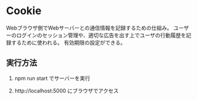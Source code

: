 # Cookie

Webブラウザ側でWebサーバーとの通信情報を記録するための仕組み。
ユーザーのログインのセッション管理や、適切な広告を出す上でユーザの行動履歴を記録するために使われる。
有効期限の設定ができる。

## 実行方法

1. npm run start でサーバーを実行

2. http://localhost:5000 にブラウザでアクセス